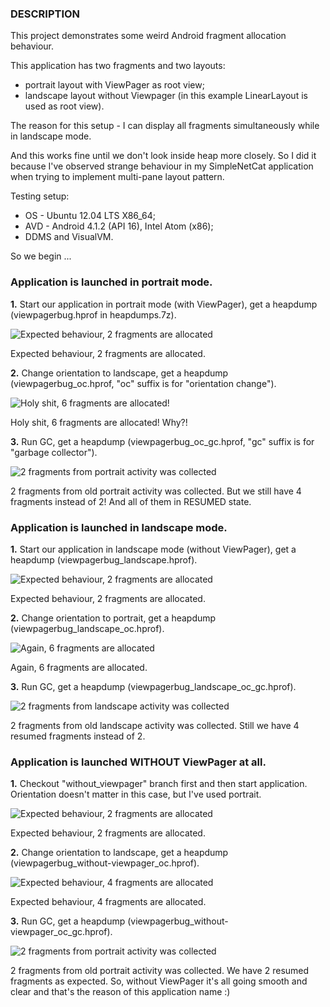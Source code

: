 ### DESCRIPTION

This project demonstrates some weird Android fragment allocation behaviour.

This application has two fragments and two layouts:
* portrait layout with ViewPager as root view; 
* landscape layout without Viewpager (in this example LinearLayout is used as root view).
 
The reason for this setup - I can display all fragments simultaneously while in landscape mode.

And this works fine until we don't look inside heap more closely. So I did it because I've observed strange behaviour in my SimpleNetCat application when trying to implement multi-pane layout pattern. 

Testing setup:
* OS - Ubuntu 12.04 LTS X86_64;
* AVD - Android 4.1.2 (API 16), Intel Atom (x86); 
* DDMS and VisualVM.

So we begin ...

### Application is launched in portrait mode.  

**1.** Start our application in portrait mode (with ViewPager), get a heapdump (viewpagerbug.hprof in heapdumps.7z).

![Expected behaviour, 2 fragments are allocated](/screenshots/viewpagerbug.png?raw=true)

Expected behaviour, 2 fragments are allocated.

**2.** Change orientation to landscape, get a heapdump (viewpagerbug_oc.hprof, "oc" suffix is for "orientation change"). 

![Holy shit, 6 fragments are allocated!](/screenshots/viewpagerbug_oc.png?raw=true)

Holy shit, 6 fragments are allocated! Why?!

**3.** Run GC, get a heapdump (viewpagerbug_oc_gc.hprof, "gc" suffix is for "garbage collector"). 

![2 fragments from portrait activity was collected](/screenshots/viewpagerbug_oc_gc.png?raw=true)

2 fragments from old portrait activity was collected. But we still have 4 fragments instead of 2! And all of them in RESUMED state.
 
### Application is launched in landscape mode.  

**1.** Start our application in landscape mode (without ViewPager), get a heapdump (viewpagerbug_landscape.hprof).

![Expected behaviour, 2 fragments are allocated](/screenshots/viewpagerbug_landscape.png?raw=true)

Expected behaviour, 2 fragments are allocated.
 
**2.** Change orientation to portrait, get a heapdump (viewpagerbug_landscape_oc.hprof). 

![Again, 6 fragments are allocated](/screenshots/viewpagerbug_landscape_oc.png?raw=true)

Again, 6 fragments are allocated.

**3.** Run GC, get a heapdump (viewpagerbug_landscape_oc_gc.hprof). 

![2 fragments from landscape activity was collected](/screenshots/viewpagerbug_oc_gc.png?raw=true)

2 fragments from old landscape activity was collected. Still we have 4 resumed fragments instead of 2.

### Application is launched WITHOUT ViewPager at all.  

**1.** Checkout "without_viewpager" branch first and then start application. Orientation doesn't matter in this case, but I've used portrait.
 
![Expected behaviour, 2 fragments are allocated](/screenshots/viewpagerbug_without-viewpager.png?raw=true)

Expected behaviour, 2 fragments are allocated.

**2.** Change orientation to landscape, get a heapdump (viewpagerbug_without-viewpager_oc.hprof). 

![Expected behaviour, 4 fragments are allocated](/screenshots/viewpagerbug_without-viewpager_oc.png?raw=true)

Expected behaviour, 4 fragments are allocated.
 
**3.** Run GC, get a heapdump (viewpagerbug_without-viewpager_oc_gc.hprof). 

![2 fragments from portrait activity was collected](/screenshots/viewpagerbug_without-viewpager_oc_gc.png?raw=true)

2 fragments from old portrait activity was collected. We have 2 resumed fragments as expected. So, without ViewPager it's all going smooth and clear and that's the reason of this application name :)
